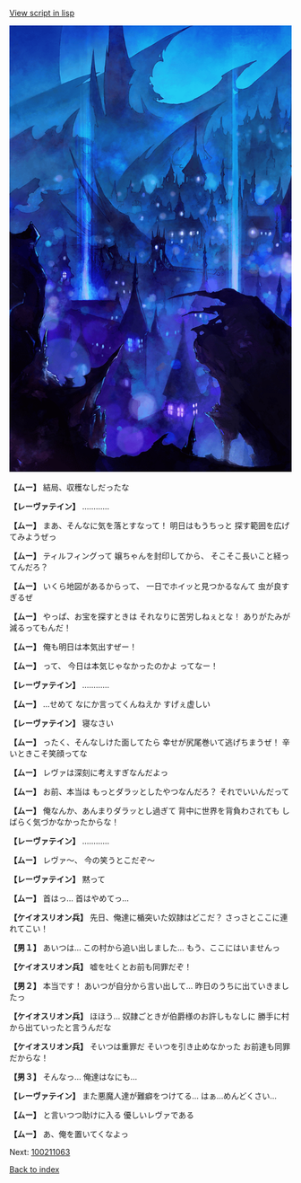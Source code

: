 [View script in lisp](../scripts/100211061.txt)

![300_devil_night03.png](../images/backgrounds/300_devil_night03.png)

**【ムー】**
結局、収穫なしだったな

**【レーヴァテイン】**
…………

**【ムー】**
まあ、そんなに気を落とすなって！
明日はもうちっと
探す範囲を広げてみようぜっ

**【ムー】**
ティルフィングって
嬢ちゃんを封印してから、
そこそこ長いこと経ってんだろ？

**【ムー】**
いくら地図があるからって、
一日でホイッと見つかるなんて
虫が良すぎるぜ

**【ムー】**
やっぱ、お宝を探すときは
それなりに苦労しねぇとな！
ありがたみが減るってもんだ！

**【ムー】**
俺も明日は本気出すぜー！

**【ムー】**
って、
今日は本気じゃなかったのかよ
ってなー！

**【レーヴァテイン】**
…………

**【ムー】**
…せめて
なにか言ってくんねえか
すげぇ虚しい

**【レーヴァテイン】**
寝なさい

**【ムー】**
ったく、そんなしけた面してたら
幸せが尻尾巻いて逃げちまうぜ！
辛いときこそ笑顔ってな

**【ムー】**
レヴァは深刻に考えすぎなんだよっ

**【ムー】**
お前、本当は
もっとダラッとしたやつなんだろ？
それでいいんだって

**【ムー】**
俺なんか、あんまりダラッとし過ぎて
背中に世界を背負わされても
しばらく気づかなかったからな！

**【レーヴァテイン】**
…………

**【ムー】**
レヴァ～、
今の笑うとこだぞ～

**【レーヴァテイン】**
黙って

**【ムー】**
首はっ…
首はやめてっ…

**【ケイオスリオン兵】**
先日、俺達に楯突いた奴隷はどこだ？
さっさとここに連れてこい！

**【男１】**
あいつは…
この村から追い出しました…
もう、ここにはいませんっ

**【ケイオスリオン兵】**
嘘を吐くとお前も同罪だぞ！

**【男２】**
本当です！
あいつが自分から言い出して…
昨日のうちに出ていきましたっ

**【ケイオスリオン兵】**
ほほう…
奴隷ごときが伯爵様のお許しもなしに
勝手に村から出ていったと言うんだな

**【ケイオスリオン兵】**
そいつは重罪だ
そいつを引き止めなかった
お前達も同罪だからな！

**【男３】**
そんなっ…
俺達はなにも…

**【レーヴァテイン】**
また悪魔人達が難癖をつけてる…
はぁ…めんどくさい…

**【ムー】**
と言いつつ助けに入る
優しいレヴァである

**【ムー】**
あ、俺を置いてくなよっ


Next: [100211063](100211063.md)

[Back to index](index.md)
